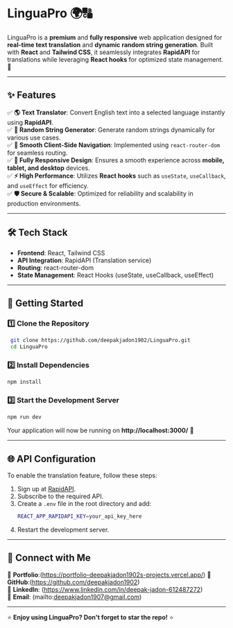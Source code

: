 # LinguaPro 🌍🔠  
LinguaPro is a **premium** and **fully responsive** web application designed for **real-time text translation** and **dynamic random string generation**. Built with **React** and **Tailwind CSS**, it seamlessly integrates **RapidAPI** for translations while leveraging **React hooks** for optimized state management. 🚀  

---

## ✨ Features

✅ **🌎 Text Translator**: Convert English text into a selected language instantly using **RapidAPI**.  
✅ **🔢 Random String Generator**: Generate random strings dynamically for various use cases.  
✅ **🔗 Smooth Client-Side Navigation**: Implemented using `react-router-dom` for seamless routing.  
✅ **📱 Fully Responsive Design**: Ensures a smooth experience across **mobile, tablet, and desktop** devices.  
✅ **⚡ High Performance**: Utilizes **React hooks** such as `useState`, `useCallback`, and `useEffect` for efficiency.  
✅ **🛡️ Secure & Scalable**: Optimized for reliability and scalability in production environments.  

---

## 🛠️ Tech Stack

- **Frontend**: React, Tailwind CSS  
- **API Integration**: RapidAPI (Translation service)  
- **Routing**: react-router-dom  
- **State Management**: React Hooks (useState, useCallback, useEffect)  

---

## 🏁 Getting Started

### 1️⃣ Clone the Repository
```sh
 git clone https://github.com/deepakjadon1902/LinguaPro.git
 cd LinguaPro
```

### 2️⃣ Install Dependencies
```sh
npm install  
```

### 3️⃣ Start the Development Server
```sh
npm run dev  
```
Your application will now be running on **http://localhost:3000/** 🚀

---

## 🌐 API Configuration
To enable the translation feature, follow these steps:
1. Sign up at [RapidAPI](https://rapidapi.com/).
2. Subscribe to the required API.
3. Create a `.env` file in the root directory and add:
   ```sh
   REACT_APP_RAPIDAPI_KEY=your_api_key_here
   ```
4. Restart the development server.

---



## 🔗 Connect with Me
💼 **Portfolio**:(https://portfolio-deepakjadon1902s-projects.vercel.app/) 
🐙 **GitHub**:(https://github.com/deepakjadon1902)  
💼 **LinkedIn**: (https://www.linkedin.com/in/deepak-jadon-612487272)  
📧 **Email**: (mailto:deepakjadon1907@gmail.com)  

---

⭐ **Enjoy using LinguaPro? Don't forget to star the repo!** ⭐

